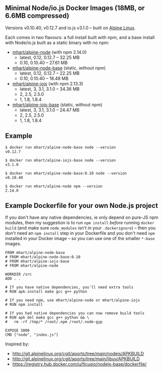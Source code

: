 Minimal Node/io.js Docker Images (18MB, or 6.6MB compressed)
------------------------------------------------------------

Versions v0.10.40, v0.12.7 and io.js v3.1.0 –
built on [Alpine Linux](http://alpinelinux.org/).

Each comes in two flavours: a full install built with npm, and a base install
with Node/io.js built as a static binary with no npm:

- [mhart/alpine-node](https://registry.hub.docker.com/u/mhart/alpine-node/) (with npm 2.14.0)
  - latest, 0.12, 0.12.7 – 32.25 MB
  - 0.10, 0.10.40 – 27.61 MB
- [mhart/alpine-node-base](https://registry.hub.docker.com/u/mhart/alpine-node-base/) (static, without npm)
  - latest, 0.12, 0.12.7 – 22.25 MB
  - 0.10, 0.10.40 – 18.48 MB
- [mhart/alpine-iojs](https://registry.hub.docker.com/u/mhart/alpine-iojs/) (with npm 2.13.3)
  - latest, 3, 3.1, 3.1.0 – 34.36 MB
  - 2, 2.5, 2.5.0
  - 1, 1.8, 1.8.4
- [mhart/alpine-iojs-base](https://registry.hub.docker.com/u/mhart/alpine-iojs-base/) (static, without npm)
  - latest, 3, 3.1, 3.1.0 – 24.47 MB
  - 2, 2.5, 2.5.0
  - 1, 1.8, 1.8.4

Example
-------

    $ docker run mhart/alpine-node-base node --version
    v0.12.7

    $ docker run mhart/alpine-iojs-base node --version
    v3.1.0

    $ docker run mhart/alpine-node-base:0.10 node --version
    v0.10.40

    $ docker run mhart/alpine-node npm --version
    2.14.0

Example Dockerfile for your own Node.js project
-----------------------------------------------

If you don't have any native dependencies, ie only depend on pure-JS npm
modules, then my suggestion is to run `npm install` *before* running
`docker build` (and make sure `node_modules` isn't in your `.dockerignore`) –
then you don't need an `npm install` step in your Dockerfile and you don't need
`npm` installed in your Docker image – so you can use one of the smaller
`*-base` images.

    FROM mhart/alpine-node-base
    # FROM mhart/alpine-node-base:0.10
    # FROM mhart/alpine-iojs-base
    # FROM mhart/alpine-node

    WORKDIR /src
    ADD . .

    # If you have native dependencies, you'll need extra tools
    # RUN apk-install make gcc g++ python

    # If you need npm, use mhart/alpine-node or mhart/alpine-iojs
    # RUN npm install

    # If you had native dependencies you can now remove build tools
    # RUN apk del make gcc g++ python && \
    #   rm -rf /tmp/* /root/.npm /root/.node-gyp

    EXPOSE 3000
    CMD ["node", "index.js"]

Inspired by:

- http://git.alpinelinux.org/cgit/aports/tree/main/nodejs/APKBUILD
- http://git.alpinelinux.org/cgit/aports/tree/main/libuv/APKBUILD
- https://registry.hub.docker.com/u/ficusio/nodejs-base/dockerfile/
